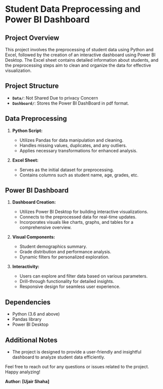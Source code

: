 # Student Data Preprocessing and Power BI Dashboard

## Project Overview

This project involves the preprocessing of student data using Python and Excel, followed by the creation of an interactive dashboard using Power BI Desktop. The Excel sheet contains detailed information about students, and the preprocessing steps aim to clean and organize the data for effective visualization.

## Project Structure

- **`Data/`**: Not Shared Due to privacy Concern
- **`Dashboard/`**: Stores the Power BI DashBoard in pdf format.

## Data Preprocessing

1. **Python Script:**
   - Utilizes Pandas for data manipulation and cleaning.
   - Handles missing values, duplicates, and any outliers.
   - Applies necessary transformations for enhanced analysis.

2. **Excel Sheet:**
   - Serves as the initial dataset for preprocessing.
   - Contains columns such as student name, age, grades, etc.

## Power BI Dashboard

1. **Dashboard Creation:**
   - Utilizes Power BI Desktop for building interactive visualizations.
   - Connects to the preprocessed data for real-time updates.
   - Incorporates visuals like charts, graphs, and tables for a comprehensive overview.

2. **Visual Components:**
   - Student demographics summary.
   - Grade distribution and performance analysis.
   - Dynamic filters for personalized exploration.

3. **Interactivity:**
   - Users can explore and filter data based on various parameters.
   - Drill-through functionality for detailed insights.
   - Responsive design for seamless user experience.

## Dependencies

- Python (3.6 and above)
- Pandas library
- Power BI Desktop

## Additional Notes

- The project is designed to provide a user-friendly and insightful dashboard  to analyze student data efficiently.

Feel free to reach out for any questions or issues related to the project. Happy analyzing!

**Author: [Ujair Shaha]**
